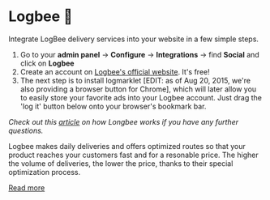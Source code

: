 # Logbee 🐝

 Integrate LogBee delivery services into your website in a few simple steps.
 1. Go to your **admin panel** -> **Configure** -> **Integrations** ->  find **Social** and click on **Logbee**
 2. Create an account on [Logbee's official website](https://www.logbee.com/login;jsessionid=gzTkxwGG6yRuaO5-PKOAnho7?0). It's free!
 3. The next step is to install  logmarklet [EDIT: as of Aug 20, 2015, we're also providing a browser button for Chrome], which will later allow you to easily store your favorite ads into your Logbee account. Just drag the 'log it' button below onto your browser's bookmark bar.
 
 *Check out this [article](http://blog.logbee.com/2014/09/my-new-subie.html) on how Longbee works if you have any further questions.*
 
 
 
 
Logbee makes daily deliveries and offers optimized routes so that your product reaches your customers fast and for a resonable price. 
The higher the volume of deliveries, the lower the price, thanks to their special optimization process.

[Read more](https://www.logbee.com.br/features.html)

